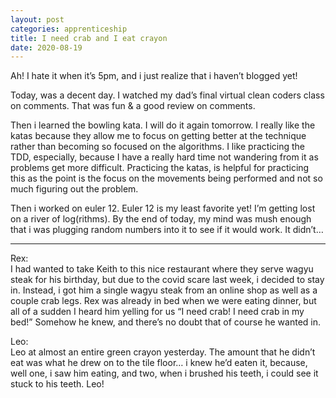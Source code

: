 ```yaml
---
layout: post 
categories: apprenticeship
title: I need crab and I eat crayon
date: 2020-08-19
---
```


Ah!  I hate it when it’s 5pm, and i just realize that i haven’t blogged yet!

Today, was a decent day.  I watched my dad’s final virtual clean coders class on comments.  That was fun & a good review on comments.

Then i learned the bowling kata.  I will do it again tomorrow.  I really like the katas because they allow me to focus on getting better at the technique rather than becoming so focused on the algorithms.  I like practicing the TDD, especially, because I have a really hard time not wandering from it as problems get more difficult.  Practicing the katas, is helpful for practicing this as the point is the focus on the movements being performed and not so much figuring out the problem. 

Then i worked on euler 12.  Euler 12 is my least favorite yet!  I’m getting lost on a river of log(rithms).  By the end of today, my mind was mush enough that i was plugging random numbers into it to see if it would work.  It didn’t…

***
Rex:  
I had wanted to take Keith to this nice restaurant where they serve wagyu steak for his birthday, but due to the covid scare last week, i decided to stay in.  Instead, i got him a single wagyu steak from an online shop as well as a couple crab legs.  Rex was already in bed when we were eating dinner, but all of a sudden I heard him yelling for us “I need crab!  I need crab in my bed!”  Somehow he knew, and there’s no doubt that of course he wanted in.

Leo:  
Leo at almost an entire green crayon yesterday.  The amount that he didn’t eat was what he drew on to the tile floor…  i knew he’d eaten it, because, well one, i saw him eating, and two, when i brushed his teeth, i could see it stuck to his teeth.  Leo!

